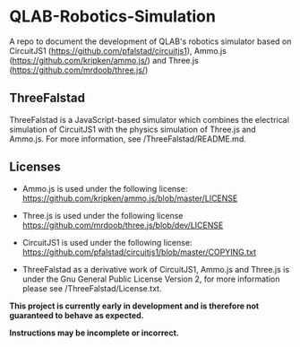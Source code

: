 # QLAB-Robotics-Simulation
A repo to document the development of QLAB's robotics simulator based on CircuitJS1 (https://github.com/pfalstad/circuitjs1), Ammo.js (https://github.com/kripken/ammo.js/) and Three.js (https://github.com/mrdoob/three.js/)

## ThreeFalstad
ThreeFalstad is a JavaScript-based simulator which combines the electrical simulation of CircuitJS1 with the physics simulation of Three.js and Ammo.js.  For more information, see /ThreeFalstad/README.md.

## Licenses
- Ammo.js is used under the following license: https://github.com/kripken/ammo.js/blob/master/LICENSE

- Three.js is used under the following license https://github.com/mrdoob/three.js/blob/dev/LICENSE

- CircuitJS1 is used under the following license: https://github.com/pfalstad/circuitjs1/blob/master/COPYING.txt

- ThreeFalstad as a derivative work of CircuitJS1, Ammo.js and Three.js is under the Gnu General Public License Version 2, for more information please see /ThreeFalstad/License.txt.

**This project is currently early in development and is therefore not guaranteed to behave as expected.**

**Instructions may be incomplete or incorrect.**
